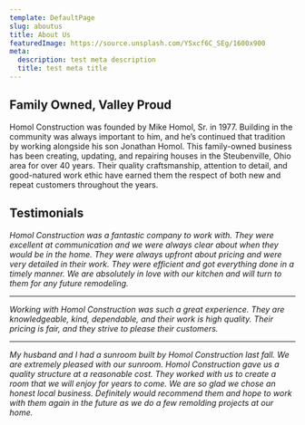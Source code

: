 ```yaml
---
template: DefaultPage
slug: aboutus
title: About Us
featuredImage: https://source.unsplash.com/YSxcf6C_SEg/1600x900
meta:
  description: test meta description
  title: test meta title
---
```


## Family Owned, Valley Proud

Homol Construction was founded by Mike Homol, Sr. in 1977. Building in the community was always important to him, and he’s continued that tradition by working alongside his son Jonathan Homol. This family-owned business has been creating, updating, and repairing houses in the Steubenville, Ohio area for over 40 years. Their quality craftsmanship, attention to detail, and good-natured work ethic have earned them the respect of both new and repeat customers throughout the years.

## Testimonials

_Homol Construction was a fantastic company to work with. They were excellent at communication and we were always clear about when they would be in the home. They were always upfront about pricing and were very detailed in their work. They were efficient and got everything done in a timely manner. We are absolutely in love with our kitchen and will turn to them for any future remodeling._

---

_Working with Homol Construction was such a great experience. They are knowledgeable, kind, dependable, and their work is high quality. Their pricing is fair, and they strive to please their customers._

---

_My husband and I had a sunroom built by Homol Construction last fall. We are extremely pleased with our sunroom. Homol Construction gave us a quality structure at a reasonable cost. They worked with us to create a room that we will enjoy for years to come. We are so glad we chose an honest local business. Definitely would recommend them and hope to work with them again in the future as we do a few remolding projects at our home._
